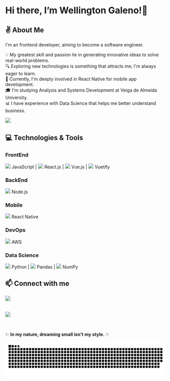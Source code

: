 <h1>Hi there, I’m Wellington Galeno!👋</h1>

<h2>✌ About Me</h2>

I'm an frontend developer, aiming to become a software engineer.

💡 My greatest skill and passion lie in generating innovative ideas to solve real-world problems.</br>
🔍 Exploring new technologies is something that attracts me; I'm always eager to learn.</br>
📱 Currently, I'm deeply involved in React Native for mobile app development.</br>
🎓 I'm studying Analysis and Systems Development at Veiga de Almeida University.</br>
📊 I have experience with Data Science that helps me better understand business.

<div align="left">
  <img src="https://github.com/wellgaleno/wellgaleno/assets/152629472/26003dac-fa4e-4254-8d29-a9881e9c1ca7" width="200px" />
</div>

<h2>💻 Technologies & Tools</h2>

<h3>FrontEnd</h3>
<div style="display: inline-block">
  <img src="https://cdn.jsdelivr.net/gh/devicons/devicon/icons/javascript/javascript-original.svg" height="16px"/> JavaScript |
  <img src="https://cdn.jsdelivr.net/gh/devicons/devicon/icons/react/react-original.svg" height="16px"/> React.js |
  <img src="https://cdn.jsdelivr.net/gh/devicons/devicon/icons/vuejs/vuejs-original.svg" height="16px"/> Vue.js |
  <img src="https://cdn.jsdelivr.net/gh/devicons/devicon/icons/vuetify/vuetify-original.svg" height="16px" /> Vuetify
</div>

<h3>BackEnd</h3>
<div style="display: inline-block">
  <img src="https://cdn.jsdelivr.net/gh/devicons/devicon/icons/nodejs/nodejs-original.svg" height="16px"/> Node.js
</div>

<h3>Mobile</h3>
<div style="display: inline-block">
  <img src="https://cdn.jsdelivr.net/gh/devicons/devicon/icons/react/react-original-wordmark.svg" height="16px" /> React Native
</div>

<h3>DevOps</h3>

<div style="display: inline-block">
  <img src="https://cdn.jsdelivr.net/gh/devicons/devicon/icons/amazonwebservices/amazonwebservices-original.svg" height="16px" /> AWS
</div>

<h3>Data Science</h3>
<div style="display: inline-block">
  <img src="https://cdn.jsdelivr.net/gh/devicons/devicon/icons/python/python-original.svg" height="16px"/> Python |
  <img src="https://cdn.jsdelivr.net/gh/devicons/devicon/icons/pandas/pandas-original.svg" height="16px"/> Pandas |
  <img src="https://cdn.jsdelivr.net/gh/devicons/devicon/icons/numpy/numpy-original.svg" height="16px"/> NumPy
  
</div>

<h2>📫 Connect with me</h2>

<div style="display: inline-block">
  <a href="https://www.linkedin.com/in/wellington-galeno/" target="_blank" rel="noopener noreferrer"><img src="https://img.shields.io/badge/LinkedIn-0077B5?style=for-the-badge&logo=linkedin&logoColor=white" height="30px" /></a>
  <br><br>
  
  <a href="mailto:well.galeno@gmail.com" target="_blank" rel="noopener"><img src="https://img.shields.io/badge/Gmail-D14836?style=for-the-badge&logo=gmail&logoColor=white" height="30px"/></a>
  
</div>

<h2> </h2>

✨ **In my nature, dreaming small isn't my style.** ✨

<picture>
  <source media="(prefers-color-scheme: dark)" srcset="https://raw.githubusercontent.com/wellgaleno/wellgaleno/output/github-contribution-grid-snake-dark.svg">
  <source media="(prefers-color-scheme: light)" srcset="https://raw.githubusercontent.com/wellgaleno/wellgaleno/output/github-contribution-grid-snake.svg">
  <img alt="github contribution grid snake animation" src="https://raw.githubusercontent.com/wellgaleno/wellgaleno/output/github-contribution-grid-snake.svg">
</picture>
